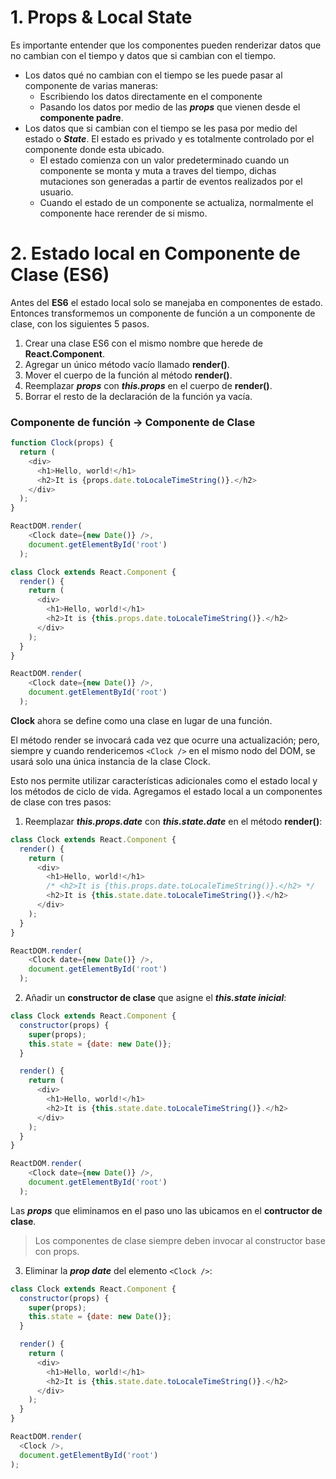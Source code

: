
# 1. Props & Local State
Es importante entender que los componentes pueden renderizar datos que no cambian con el tiempo y datos que si cambian con el tiempo.
- Los datos qué no cambian con el tiempo se les puede pasar al componente de varias maneras:
    - Escribiendo los datos directamente en el componente
    - Pasando los datos por medio de las ***props*** que vienen desde el **componente padre**. 
- Los datos que si cambian con el tiempo se les pasa por medio del estado o ***State***. El estado es privado y es totalmente controlado por el componente donde esta ubicado.
    - El estado comienza con un valor predeterminado cuando un componente se monta y muta a traves del tiempo, dichas mutaciones son generadas a partir de eventos realizados por el usuario. 
    - Cuando el estado de un componente se actualiza, normalmente el componente hace rerender de si mismo.

# 2. Estado local en Componente de Clase (ES6)

Antes del **ES6** el estado local solo se manejaba en componentes de estado. Entonces transformemos un componente de función a un componente de clase, con los siguientes 5 pasos.

1. Crear una clase ES6 con el mismo nombre que herede de **React.Component**.
2. Agregar un único método vacío llamado **render()**.
3. Mover el cuerpo de la función al método **render()**.
4. Reemplazar ***props*** con ***this.props*** en el cuerpo de **render()**.
5. Borrar el resto de la declaración de la función ya vacía.

### Componente de función -> Componente de Clase

```js
function Clock(props) {
  return (
    <div>
      <h1>Hello, world!</h1>
      <h2>It is {props.date.toLocaleTimeString()}.</h2>
    </div>
  );
}

ReactDOM.render(
    <Clock date={new Date()} />,
    document.getElementById('root')
  );
```

```js
class Clock extends React.Component {
  render() {
    return (
      <div>
        <h1>Hello, world!</h1>
        <h2>It is {this.props.date.toLocaleTimeString()}.</h2>
      </div>
    );
  }
}

ReactDOM.render(
    <Clock date={new Date()} />,
    document.getElementById('root')
  );

```
**Clock** ahora se define como una clase en lugar de una función.

El método render se invocará cada vez que ocurre una actualización; pero, siempre y cuando rendericemos `<Clock />` en el mismo nodo del DOM, se usará solo una única instancia de la clase Clock. 

Esto nos permite utilizar características adicionales como el estado local y los métodos de ciclo de vida. Agregamos el estado local a un componentes de clase con tres pasos:

1. Reemplazar ***this.props.date*** con ***this.state.date*** en el método **render()**:

```js
class Clock extends React.Component {
  render() {
    return (
      <div>
        <h1>Hello, world!</h1>
        /* <h2>It is {this.props.date.toLocaleTimeString()}.</h2> */
        <h2>It is {this.state.date.toLocaleTimeString()}.</h2>
      </div>
    );
  }
}

ReactDOM.render(
    <Clock date={new Date()} />,
    document.getElementById('root')
  );
```
2. Añadir un **constructor de clase** que asigne el ***this.state inicial***:

```js
class Clock extends React.Component {
  constructor(props) {
    super(props);
    this.state = {date: new Date()};
  }

  render() {
    return (
      <div>
        <h1>Hello, world!</h1>
        <h2>It is {this.state.date.toLocaleTimeString()}.</h2>
      </div>
    );
  }
}

ReactDOM.render(
    <Clock date={new Date()} />,
    document.getElementById('root')
  );
```
Las ***props*** que eliminamos en el paso uno las ubicamos en el **contructor de clase**. 
> Los componentes de clase siempre deben invocar al constructor base con props.

3. Eliminar la ***prop date*** del elemento `<Clock />`:

```js
class Clock extends React.Component {
  constructor(props) {
    super(props);
    this.state = {date: new Date()};
  }

  render() {
    return (
      <div>
        <h1>Hello, world!</h1>
        <h2>It is {this.state.date.toLocaleTimeString()}.</h2>
      </div>
    );
  }
}

ReactDOM.render(
  <Clock />,
  document.getElementById('root')
);
```

